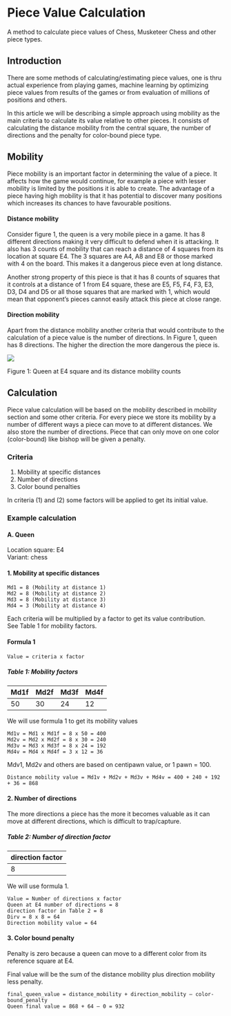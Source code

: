 # Piece Value Calculation
A method to calculate piece values of Chess, Musketeer Chess and other piece types.

## Introduction

There are some methods of calculating/estimating piece values, one is thru actual experience from playing games, machine learning by optimizing piece values from results of the games or from evaluation of millions of positions and others.

In this article we will be describing a simple approach using mobility as the main criteria to calculate its value relative to other pieces. It consists of calculating the distance mobility from the central square, the number of directions and the penalty for color-bound piece type.

## Mobility

Piece mobility is an important factor in determining the value of a piece. It affects how the game would continue, for example a piece with lesser mobility is limited by the positions it is able to create. The advantage of a piece having high mobility is that it has potential to discover many positions which increases its chances to have favourable positions.

#### Distance mobility
Consider figure 1, the queen is a very mobile piece in a game. It has 8 different directions making it very difficult to defend when it is attacking. It also has 3 counts of mobility that can reach a distance of 4 squares from its location at square E4. The 3 squares are A4, A8 and E8 or those marked with 4 on the board. This makes it a dangerous piece even at long distance. 

Another strong property of this piece is that it has 8 counts of squares that it controls at a distance of 1 from E4 square, these are E5, F5, F4, F3, E3, D3, D4 and D5 or all those squares that are marked with 1, which would mean that opponent’s pieces cannot easily attack this piece at close range.

#### Direction mobility
Apart from the distance mobility another criteria that would contribute to the calculation of a piece value is the number of directions. In Figure 1, queen has 8 directions. The higher the direction the more dangerous the piece is.

![](https://i.imgur.com/VbQoRUW.png)

Figure 1: Queen at E4 square and its distance mobility counts

## Calculation

Piece value calculation will be based on the mobility described in mobility section and some other criteria. For every piece we store its mobility by a number of different ways a piece can move to at different distances. We also store the number of directions. Piece that can only move on one color (color-bound) like bishop will be given a penalty.

### Criteria
1. Mobility at specific distances
2. Number of directions
3. Color bound penalties

In criteria (1) and (2) some factors will be applied to get its initial value.

### Example calculation
#### A. Queen
Location square: E4  
Variant: chess  

#### 1. Mobility at specific distances  
```
Md1 = 8 (Mobility at distance 1)  
Md2 = 8 (Mobility at distance 2)  
Md3 = 8 (Mobility at distance 3)  
Md4 = 3 (Mobility at distance 4)  
```

Each criteria will be multiplied by a factor to get its value contribution.  
See Table 1 for mobility factors. 

#### Formula 1
`Value = criteria x factor`

##### Table 1: Mobility factors
Md1f | Md2f | Md3f | Md4f
---  | ---  | ---  | ---
 50  | 30   |  24  | 12

We will use formula 1 to get its mobility values

```
Md1v = Md1 x Md1f = 8 x 50 = 400
Md2v = Md2 x Md2f = 8 x 30 = 240
Md3v = Md3 x Md3f = 8 x 24 = 192
Md4v = Md4 x Md4f = 3 x 12 = 36
```

Mdv1, Md2v and others are based on centipawn value, or 1 pawn = 100.

`Distance mobility value = Md1v + Md2v + Md3v + Md4v = 400 + 240 + 192 + 36 = 868`

#### 2. Number of directions
The more directions a piece has the more it becomes valuable as it can move at different directions, which is difficult to trap/capture.

##### Table 2: Number of direction factor
direction factor |
--- |
8   |

We will use formula 1.
```
Value = Number of directions x factor
Queen at E4 number of directions = 8
direction factor in Table 2 = 8
Dirv = 8 x 8 = 64
Direction mobility value = 64
```

#### 3. Color bound penalty
Penalty is zero because a queen can move to a different color from its reference square at E4.

Final value will be the sum of the distance mobility plus direction mobility less penalty.  

```
final_queen_value = distance_mobility + direction_mobility – color-bound_penalty
Queen final value = 868 + 64 – 0 = 932
```

